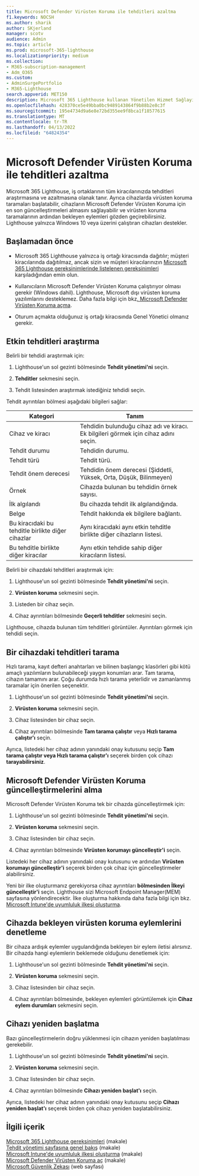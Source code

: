 ```yaml
---
title: Microsoft Defender Virüsten Koruma ile tehditleri azaltma
f1.keywords: NOCSH
ms.author: sharik
author: SKjerland
manager: scotv
audience: Admin
ms.topic: article
ms.prod: microsoft-365-lighthouse
ms.localizationpriority: medium
ms.collection:
- M365-subscription-management
- Adm_O365
ms.custom:
- AdminSurgePortfolio
- M365-Lighthouse
search.appverid: MET150
description: Microsoft 365 Lighthouse kullanan Yönetilen Hizmet Sağlayıcıları (MSP) için Microsoft Defender Virüsten Koruma tehditleri azaltma hakkında bilgi edinin.
ms.openlocfilehash: 428370ce5e49bba0bc9489143864f9b88b2e8c3f
ms.sourcegitcommit: 195e4734d9a6e8e72bd355ee9f8bca1f18577615
ms.translationtype: MT
ms.contentlocale: tr-TR
ms.lasthandoff: 04/13/2022
ms.locfileid: "64824354"
---
```

# <a name="mitigate-threats-with-microsoft-defender-antivirus"></a>Microsoft Defender Virüsten Koruma ile tehditleri azaltma

Microsoft 365 Lighthouse, iş ortaklarının tüm kiracılarınızda tehditleri araştırmasına ve azaltmasına olanak tanır. Ayrıca cihazlarda virüsten koruma taramaları başlatabilir, cihazların Microsoft Defender Virüsten Koruma için en son güncelleştirmeleri almasını sağlayabilir ve virüsten koruma taramalarının ardından bekleyen eylemleri gözden geçirebilirsiniz. Lighthouse yalnızca Windows 10 veya üzerini çalıştıran cihazları destekler.

## <a name="before-you-begin"></a>Başlamadan önce

- Microsoft 365 Lighthouse yalnızca iş ortağı kiracısında dağıtılır; müşteri kiracılarında dağıtılmaz, ancak sizin ve müşteri kiracılarınızın [Microsoft 365 Lighthouse gereksinimlerinde listelenen gereksinimleri](m365-lighthouse-requirements.md) karşıladığından emin olun.

- Kullanıcıların Microsoft Defender Virüsten Koruma çalıştırıyor olması gerekir (Windows dahil). Lighthouse, Microsoft dışı virüsten koruma yazılımlarını desteklemez. Daha fazla bilgi için bkz[. Microsoft Defender Virüsten Koruma açma](/mem/intune/user-help/turn-on-defender-windows).

- Oturum açmakta olduğunuz iş ortağı kiracısında Genel Yönetici olmanız gerekir.

## <a name="investigate-active-threats"></a>Etkin tehditleri araştırma

Belirli bir tehdidi araştırmak için:

1. Lighthouse'un sol gezinti bölmesinde **Tehdit yönetimi'ni** seçin.

2. **Tehditler** sekmesini seçin.

3. Tehdit listesinden araştırmak istediğiniz tehdidi seçin.

Tehdit ayrıntıları bölmesi aşağıdaki bilgileri sağlar:

| Kategori                                      | Tanım                                                                                                   |
|-----------------------------------------------|--------------------------------------------------------------------------------------------------------------|
| Cihaz ve kiracı                             | Tehdidin bulunduğu cihaz adı ve kiracı. Ek bilgileri görmek için cihaz adını seçin. |
| Tehdit durumu                                 | Tehdidin durumu.                                                                                    |
| Tehdit türü                                   | Tehdit türü.                                                                                              |
| Tehdit önem derecesi                               | Tehdidin önem derecesi (Şiddetli, Yüksek, Orta, Düşük, Bilinmeyen)                                                    |
| Örnek                                     | Cihazda bulunan bu tehdidin örnek sayısı.                                                    |
| İlk algılandı                                | Bu cihazda tehdit ilk algılandığında.                                                           |
| Belge                                 | Tehdit hakkında ek bilgilere bağlantı.                                                             |
| Bu kiracıdaki bu tehditle birlikte diğer cihazlar | Aynı kiracıdaki aynı etkin tehditle birlikte diğer cihazların listesi.                                      |
| Bu tehditle birlikte diğer kiracılar                | Aynı etkin tehdide sahip diğer kiracıların listesi.                                                         |

Belirli bir cihazdaki tehditleri araştırmak için:

1. Lighthouse'un sol gezinti bölmesinde **Tehdit yönetimi'ni** seçin.

2. **Virüsten koruma** sekmesini seçin.

3. Listeden bir cihaz seçin.

4. Cihaz ayrıntıları bölmesinde **Geçerli tehditler** sekmesini seçin.

Lighthouse, cihazda bulunan tüm tehditleri görüntüler. Ayrıntıları görmek için tehdidi seçin.

## <a name="scan-for-threats-on-a-device"></a>Bir cihazdaki tehditleri tarama

Hızlı tarama, kayıt defteri anahtarları ve bilinen başlangıç klasörleri gibi kötü amaçlı yazılımların bulunabileceği yaygın konumları arar. Tam tarama, cihazın tamamını arar. Çoğu durumda hızlı tarama yeterlidir ve zamanlanmış taramalar için önerilen seçenektir.

1. Lighthouse'un sol gezinti bölmesinde **Tehdit yönetimi'ni** seçin.

2. **Virüsten koruma** sekmesini seçin.

3. Cihaz listesinden bir cihaz seçin.

4. Cihaz ayrıntıları bölmesinde **Tam tarama çalıştır** veya **Hızlı tarama çalıştır'ı** seçin.

Ayrıca, listedeki her cihaz adının yanındaki onay kutusunu seçip **Tam tarama çalıştır veya Hızlı tarama çalıştır'ı** seçerek birden çok cihazı **tarayabilirsiniz**.

## <a name="get-updates-for-microsoft-defender-antivirus"></a>Microsoft Defender Virüsten Koruma güncelleştirmelerini alma

Microsoft Defender Virüsten Koruma tek bir cihazda güncelleştirmek için:

1. Lighthouse'un sol gezinti bölmesinde **Tehdit yönetimi'ni** seçin.

2. **Virüsten koruma** sekmesini seçin.

3. Cihaz listesinden bir cihaz seçin.

4. Cihaz ayrıntıları bölmesinde **Virüsten korumayı güncelleştir'i** seçin.

Listedeki her cihaz adının yanındaki onay kutusunu ve ardından **Virüsten korumayı güncelleştir'i** seçerek birden çok cihaz için güncelleştirmeler alabilirsiniz.

Yeni bir ilke oluşturmanız gerekiyorsa cihaz ayrıntıları **bölmesinden İlkeyi güncelleştir'i** seçin. Lighthouse sizi Microsoft Endpoint Manager(MEM) sayfasına yönlendirecektir. İlke oluşturma hakkında daha fazla bilgi için bkz. [Microsoft Intune'de uyumluluk ilkesi oluşturma](/mem/intune/protect/create-compliance-policy).

## <a name="check-pending-antivirus-actions-on-a-device"></a>Cihazda bekleyen virüsten koruma eylemlerini denetleme

Bir cihaza ardışık eylemler uygulandığında bekleyen bir eylem iletisi alırsınız. Bir cihazda hangi eylemlerin beklemede olduğunu denetlemek için:

1. Lighthouse'un sol gezinti bölmesinde **Tehdit yönetimi'ni** seçin.

2. **Virüsten koruma** sekmesini seçin.

3. Cihaz listesinden bir cihaz seçin.

4. Cihaz ayrıntıları bölmesinde, bekleyen eylemleri görüntülemek için **Cihaz eylem durumları** sekmesini seçin.

## <a name="restart-a-device"></a>Cihazı yeniden başlatma

Bazı güncelleştirmelerin doğru yüklenmesi için cihazın yeniden başlatılması gerekebilir.

1. Lighthouse'un sol gezinti bölmesinde **Tehdit yönetimi'ni** seçin.

2. **Virüsten koruma** sekmesini seçin.

3. Cihaz listesinden bir cihaz seçin.

4. Cihaz ayrıntıları bölmesinde **Cihazı yeniden başlat'ı** seçin.

Ayrıca, listedeki her cihaz adının yanındaki onay kutusunu seçip **Cihazı yeniden başlat'ı** seçerek birden çok cihazı yeniden başlatabilirsiniz.

## <a name="related-content"></a>İlgili içerik

[Microsoft 365 Lighthouse gereksinimleri](m365-lighthouse-requirements.md) (makale)\
[Tehdit yönetimi sayfasına genel bakış](m365-lighthouse-threat-management-page-overview.md) (makale)\
[Microsoft Intune'de uyumluluk ilkesi oluşturma](/mem/intune/protect/create-compliance-policy) (makale)\
[Microsoft Defender Virüsten Koruma aç](/mem/intune/user-help/turn-on-defender-windows) (makale)\
[Microsoft Güvenlik Zekası](https://www.microsoft.com/wdsi/threats) (web sayfası)
